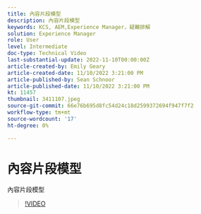 ```yaml
---
title: 內容片段模型
description: 內容片段模型
keywords: KCS, AEM,Experience Manager，疑難排解
solution: Experience Manager
role: User
level: Intermediate
doc-type: Technical Video
last-substantial-update: 2022-11-10T00:00:00Z
article-created-by: Emily Geary
article-created-date: 11/10/2022 3:21:00 PM
article-published-by: Sean Schnoor
article-published-date: 11/10/2022 3:21:00 PM
kt: 11457
thumbnail: 3411107.jpeg
source-git-commit: 66e76b695d8fc54d24c18d2599372694f947f7f2
workflow-type: tm+mt
source-wordcount: '17'
ht-degree: 0%

---
```



# 內容片段模型

內容片段模型

>[!VIDEO](https://video.tv.adobe.com/v/3411107/?quality=12&learn=on)
